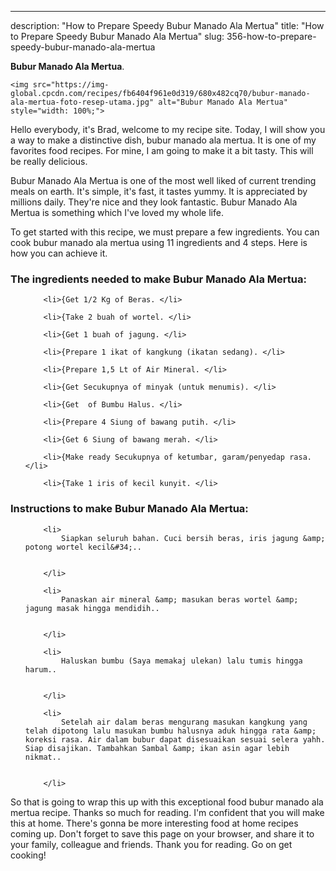 ---
description: "How to Prepare Speedy Bubur Manado Ala Mertua"
title: "How to Prepare Speedy Bubur Manado Ala Mertua"
slug: 356-how-to-prepare-speedy-bubur-manado-ala-mertua

<p>
	<strong>Bubur Manado Ala Mertua</strong>. 
	
</p>
<p>
	
	<img src="https://img-global.cpcdn.com/recipes/fb6404f961e0d319/680x482cq70/bubur-manado-ala-mertua-foto-resep-utama.jpg" alt="Bubur Manado Ala Mertua" style="width: 100%;">
	
	
</p>
<p>
	Hello everybody, it's Brad, welcome to my recipe site. Today, I will show you a way to make a distinctive dish, bubur manado ala mertua. It is one of my favorites food recipes. For mine, I am going to make it a bit tasty. This will be really delicious.
</p>
	
<p>
	Bubur Manado Ala Mertua is one of the most well liked of current trending meals on earth. It's simple, it's fast, it tastes yummy. It is appreciated by millions daily. They're nice and they look fantastic. Bubur Manado Ala Mertua is something which I've loved my whole life.
</p>
<p>
	
</p>

<p>
To get started with this recipe, we must prepare a few ingredients. You can cook bubur manado ala mertua using 11 ingredients and 4 steps. Here is how you can achieve it.
</p>

<h3>The ingredients needed to make Bubur Manado Ala Mertua:</h3>

<ol>
	
		<li>{Get 1/2 Kg of Beras. </li>
	
		<li>{Take 2 buah of wortel. </li>
	
		<li>{Get 1 buah of jagung. </li>
	
		<li>{Prepare 1 ikat of kangkung (ikatan sedang). </li>
	
		<li>{Prepare 1,5 Lt of Air Mineral. </li>
	
		<li>{Get Secukupnya of minyak (untuk menumis). </li>
	
		<li>{Get  of Bumbu Halus. </li>
	
		<li>{Prepare 4 Siung of bawang putih. </li>
	
		<li>{Get 6 Siung of bawang merah. </li>
	
		<li>{Make ready Secukupnya of ketumbar, garam/penyedap rasa. </li>
	
		<li>{Take 1 iris of kecil kunyit. </li>
	
</ol>
<p>
	
</p>

<h3>Instructions to make Bubur Manado Ala Mertua:</h3>

<ol>
	
		<li>
			Siapkan seluruh bahan. Cuci bersih beras, iris jagung &amp; potong wortel kecil&#34;..
			
			
		</li>
	
		<li>
			Panaskan air mineral &amp; masukan beras wortel &amp; jagung masak hingga mendidih..
			
			
		</li>
	
		<li>
			Haluskan bumbu (Saya memakaj ulekan) lalu tumis hingga harum..
			
			
		</li>
	
		<li>
			Setelah air dalam beras mengurang masukan kangkung yang telah dipotong lalu masukan bumbu halusnya aduk hingga rata &amp; koreksi rasa. Air dalam bubur dapat disesuaikan sesuai selera yahh. Siap disajikan. Tambahkan Sambal &amp; ikan asin agar lebih nikmat..
			
			
		</li>
	
</ol>

<p>
	
</p>

<p>
	So that is going to wrap this up with this exceptional food bubur manado ala mertua recipe. Thanks so much for reading. I'm confident that you will make this at home. There's gonna be more interesting food at home recipes coming up. Don't forget to save this page on your browser, and share it to your family, colleague and friends. Thank you for reading. Go on get cooking!
</p>
